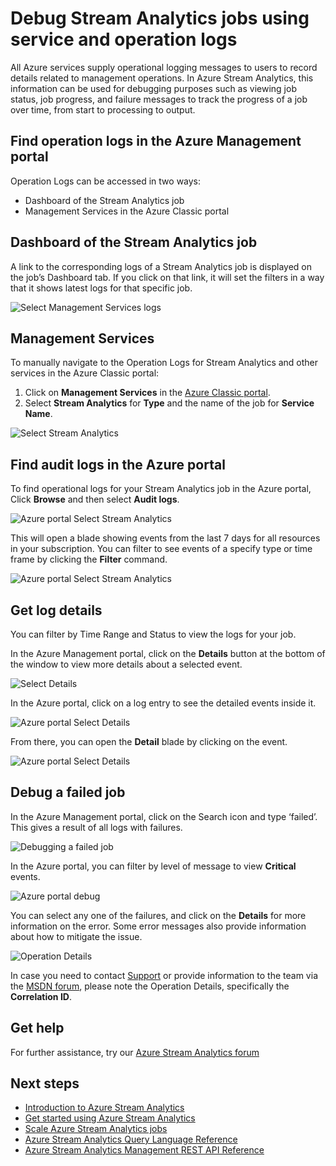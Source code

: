 <properties 
	pageTitle="Debug using operation and service logs in Stream Analytics | Microsoft Azure" 
	description="How-to use Stream Analytics operation logs" 
	keywords="service logs"
	services="stream-analytics" 
	documentationCenter="" 
	authors="jeffstokes72" 
	manager="jhubbard" 
	editor="cgronlun"/>

<tags 
	ms.service="stream-analytics" 
	ms.devlang="na" 
	ms.topic="article" 
	ms.tgt_pltfrm="na" 
	ms.workload="data-services" 
	ms.date="09/26/2016" 
	ms.author="jeffstok"/>

# Debug Stream Analytics jobs using service and operation logs

All Azure services supply operational logging messages to users to record details related to management operations. In Azure Stream Analytics, this information can be used for debugging purposes such as viewing job status, job progress, and failure messages to track the progress of a job over time, from start to processing to output.

## Find operation logs in the Azure Management portal

Operation Logs can be accessed in two ways:  

- Dashboard of the Stream Analytics job  
- Management Services in the Azure Classic portal  

## Dashboard of the Stream Analytics job

A link to the corresponding logs of a Stream Analytics job is displayed on the job’s Dashboard tab. If you click on that link, it will set the filters in a way that it shows latest logs for that specific job.

  ![Select Management Services logs](./media/stream-analytics-operation-logs/01-stream-analytics-operation-logs.png)  

## Management Services

To manually navigate to the Operation Logs for Stream Analytics and other services in the Azure Classic portal:

1.	Click on **Management Services** in the [Azure Classic portal](https://manage.windowsazure.com).
2.	Select **Stream Analytics** for **Type** and the name of the job for **Service Name**.  

  ![Select Stream Analytics](./media/stream-analytics-operation-logs/02-stream-analytics-operation-logs.png)  

## Find audit logs in the Azure portal ##

To find operational logs for your Stream Analytics job in the Azure portal, Click **Browse** and then select **Audit logs**.

  ![Azure portal Select Stream Analytics](./media/stream-analytics-operation-logs/06-stream-analytics-operation-logs.png)  

This will open a blade showing events from the last 7 days for all resources in your subscription.  You can filter to see events of a specify type or time frame by clicking the **Filter** command.

  ![Azure portal Select Stream Analytics](./media/stream-analytics-operation-logs/07-stream-analytics-operation-logs.png)  

## Get log details

You can filter by Time Range and Status to view the logs for your job.

In the Azure Management portal, click on the **Details** button at the bottom of the window to view more details about a selected event. 

  ![Select Details](./media/stream-analytics-operation-logs/03-stream-analytics-operation-logs.png)  

In the Azure portal, click on a log entry to see the detailed events inside it.

  ![Azure portal Select Details](./media/stream-analytics-operation-logs/08-stream-analytics-operation-logs.png)  

From there, you can open the **Detail** blade by clicking on the event.

  ![Azure portal Select Details](./media/stream-analytics-operation-logs/09-stream-analytics-operation-logs.png)  

## Debug a failed job

In the Azure Management portal, click on the Search icon and type ‘failed’. This gives a result of all logs with failures. 

  ![Debugging a failed job](./media/stream-analytics-operation-logs/04-stream-analytics-operation-logs.png)  

In the Azure portal, you can filter by level of message to view **Critical** events.

  ![Azure portal debug](./media/stream-analytics-operation-logs/10-stream-analytics-operation-logs.png)  

You can select any one of the failures, and click on the **Details** for more information on the error.  Some error messages also provide information about how to mitigate the issue. 

  ![Operation Details](./media/stream-analytics-operation-logs/05-stream-analytics-operation-logs.png)  

In case you need to contact [Support](https://azure.microsoft.com/support/options/) or provide information to the team via the [MSDN forum](https://social.msdn.microsoft.com/Forums/en-US/home?forum=AzureStreamAnalytics), please note the Operation Details, specifically the **Correlation ID**. 

## Get help
For further assistance, try our [Azure Stream Analytics forum](https://social.msdn.microsoft.com/Forums/en-US/home?forum=AzureStreamAnalytics)

## Next steps

- [Introduction to Azure Stream Analytics](stream-analytics-introduction.md)
- [Get started using Azure Stream Analytics](stream-analytics-get-started.md)
- [Scale Azure Stream Analytics jobs](stream-analytics-scale-jobs.md)
- [Azure Stream Analytics Query Language Reference](https://msdn.microsoft.com/library/azure/dn834998.aspx)
- [Azure Stream Analytics Management REST API Reference](https://msdn.microsoft.com/library/azure/dn835031.aspx)
